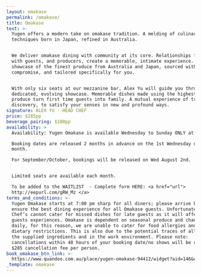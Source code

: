 ```yaml
---
layout: omakase
permalink: /omakase/
title: Omakase
text: >-
  Yugen offers a modern take on omakase tradition. A melding of culinary
  techniques born in Japan, refined in Australia.


  We deliver omakase dining with community at its core. Relationships formed
  with guests, and producers, create a memorable, intimate experience. A
  showcase of the finest produce from Australia and Japan, sourced without
  compromise, and tailored specifically for you.


  With only six seats at our mezzanine bar, Alex Yu will guide you through a
  dedicated, evolving showcase. Memorable dishes made using the highest quality
  produce turn first time guests into family. A mutual experience of trust and
  discovery, to satisfy your senses in new and profound ways.
signature: ALEX YU - HEAD CHEF
price: $285pp
beverage_pairing: $180pp
availability: >
  Availability: Yugen Omakase is available Wednesday to Sunday ONLY at 7pm. 

  Booking dates are released 2 months in advance on the 1st Wednesday of the
  month. 

  For September/October, bookings will be released on Wed August 2nd. 


  Limited seats are available each month. 

  To be added to the WAITLIST  - Complete form HERE: <a href="url">
  http://eepurl.com/gRW_Mz </a>
terms_and_conditions: >-
  Yugen Omakase starts at 7:00 pm sharp for all diners; please arrive before to
  ensure the best dining experience for all Omakase guests. Unfortunately the
  Chef’s cannot cater for missed dishes for late guests as it will affect other
  guests experiences. Omakase is dependent on seasonal produce and changes
  daily, for this reason, we are unable to cater for food allergies and/or
  dietary restrictions. This is also due to the potential traces of allergens in
  the supplied ingredients and in the work environment. Please note:
  cancellations within 48 hours of your booking date/no shows will be charged a
  $285 cancellation fee per person.
book_omakase_btn_link: >-
  https://www.quandoo.com.au/place/yugen-omakase-94412/widget?aid=146&utm_source=quandoo-partner&utm_medium=widget-link
_template: omakase
---
```










